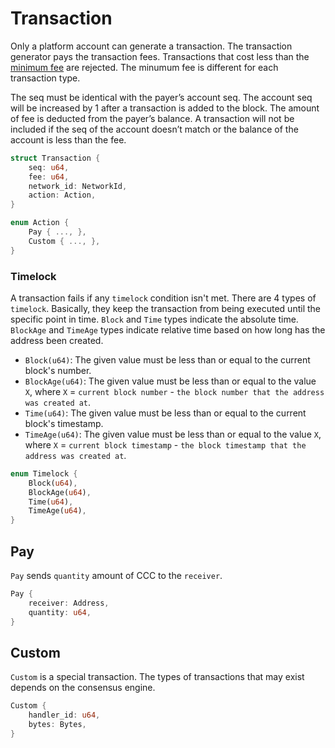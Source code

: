 # Transaction

Only a platform account can generate a transaction.
The transaction generator pays the transaction fees.
Transactions that cost less than the [minimum fee](Minimum-Fee.md) are rejected.
The minumum fee is different for each transaction type.

The seq must be identical with the payer’s account seq.
The account seq will be increased by 1 after a transaction is added to the block.
The amount of fee is deducted from the payer’s balance.
A transaction will not be included if the seq of the account doesn’t match or the balance of the account is less than the fee.

```rust
struct Transaction {
    seq: u64,
    fee: u64,
    network_id: NetworkId,
    action: Action,
}

enum Action {
    Pay { ..., },
    Custom { ..., },
}
```

### Timelock

A transaction fails if any `timelock` condition isn't met.
There are 4 types of `timelock`.
Basically, they keep the transaction from being executed until the specific point in time.
`Block` and `Time` types indicate the absolute time.
`BlockAge` and `TimeAge` types indicate relative time based on how long has the address been created.

- `Block(u64)`: The given value must be less than or equal to the current block's number.
- `BlockAge(u64)`: The given value must be less than or equal to the value `X`, where `X` = `current block number` - `the block number that the address was created at`.
- `Time(u64)`: The given value must be less than or equal to the current block's timestamp.
- `TimeAge(u64)`: The given value must be less than or equal to the value `X`, where `X` = `current block timestamp` - `the block timestamp that the address was created at`.

```rust
enum Timelock {
    Block(u64),
    BlockAge(u64),
    Time(u64),
    TimeAge(u64),
}
```

## Pay

`Pay` sends `quantity` amount of CCC to the `receiver`.

```rust
Pay {
    receiver: Address,
    quantity: u64,
}
```

## Custom

`Custom` is a special transaction.
The types of transactions that may exist depends on the consensus engine.

```rust
Custom {
    handler_id: u64,
    bytes: Bytes,
}
```
